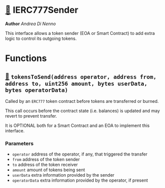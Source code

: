 # [🔗](/interfaces/IERC777Sender.sol#L7) IERC777Sender
**Author** _Andrea Di Nenno_

This interface allows a token sender (EOA or Smart Contract) to add extra logic to control its outgoing tokens.


# Functions
## [🔗](/interfaces/IERC777Sender.sol#L16) `tokensToSend(address operator, address from, address to, uint256 amount, bytes userData, bytes operatorData)`

Called by an `ERC777` token contract before tokens are transferred or burned.

This call occurs before the contract state (i.e. balances) is updated and may revert to prevent transfer.

It is OPTIONAL both for a Smart Contract and an EOA to implement this interface.




### Parameters
* `operator` address of the operator, if any, that triggered the transfer
* `from` address of the token sender
* `to` address of the token receiver
* `amount` amount of tokens being sent
* `userData` extra information provided by the sender
* `operatorData` extra information provided by the operator, if present

